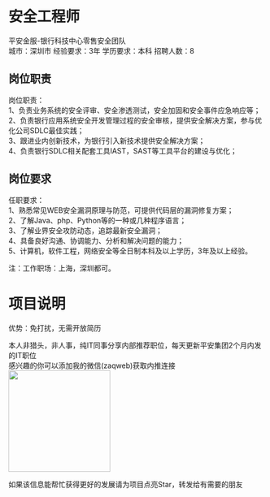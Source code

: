 # 安全工程师
平安金服-银行科技中心零售安全团队  
城市：深圳市 经验要求：3年 学历要求：本科  招聘人数：8

## 岗位职责
岗位职责：   
1、负责业务系统的安全评审、安全渗透测试，安全加固和安全事件应急响应等；   
2、负责银行应用系统安全开发管理过程的安全审核，提供安全解决方案，参与优化公司SDLC最佳实践；   
3、跟进业内创新技术，为银行引入新技术提供安全解决方案；   
4、负责银行SDLC相关配套工具IAST，SAST等工具平台的建设与优化；

## 岗位要求
任职要求：   
1、熟悉常见WEB安全漏洞原理与防范，可提供代码层的漏洞修复方案；   
2、了解Java、php、Python等的一种或几种程序语言；   
3、了解业界安全攻防动态，追踪最新安全漏洞；   
4、具备良好沟通、协调能力、分析和解决问题的能力；   
5、计算机，软件工程，网络安全等全日制本科及以上学历，3年及以上经验。   
   
注：工作职场：上海，深圳都可。

# 项目说明

优势：免打扰，无需开放简历

本人非猎头，非人事，纯IT同事分享内部推荐职位，每天更新平安集团2个月内发的IT职位  
感兴趣的你可以添加我的微信(zaqweb)获取内推连接  
<img src="https://github.com/zaqweb/PA-IT-JOBS/blob/master/WechatICode.jpeg"  height="200" width="200">

如果该信息能帮忙获得更好的发展请为项目点亮Star，转发给有需要的朋友




